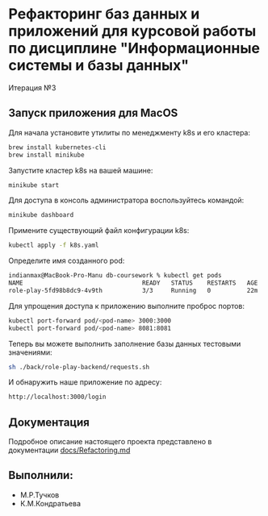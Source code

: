 # Рефакторинг баз данных и приложений для курсовой работы по дисциплине "Информационные системы и базы данных"

Итерация №3

## Запуск приложения для MacOS

Для начала установите утилиты по менеджменту k8s и его кластера:
```zsh
brew install kubernetes-cli
brew install minikube
```

Запустите кластер k8s на вашей машине:
```zsh
minikube start
```

Для доступа в консоль администратора воспользуйтесь командой:
```zsh
minikube dashboard
```

Примените существующий файл конфигурации k8s:
```zsh
kubectl apply -f k8s.yaml
```

Определите имя созданного pod:
```zsh
indianmax@MacBook-Pro-Manu db-coursework % kubectl get pods       
NAME                                 READY   STATUS    RESTARTS   AGE
role-play-5fd98b8dc9-4v9th           3/3     Running   0          22m
```

Для упрощения доступа к приложению выполните проброс портов:
```zsh
kubectl port-forward pod/<pod-name> 3000:3000
kubectl port-forward pod/<pod-name> 8081:8081
```

Теперь вы можете выполнить заполнение базы данных тестовыми значениями:
```zsh
sh ./back/role-play-backend/requests.sh
```

И обнаружить наше приложение по адресу:
```zsh
http://localhost:3000/login
```

## Документация

Подробное описание настоящего проекта представлено в документации [docs/Refactoring.md](docs/Refactoring.md)

## Выполнили:

- М.Р.Тучков
- К.М.Кондратьева
